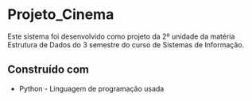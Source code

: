 # Projeto_Cinema
Este sistema foi desenvolvido como projeto da 2º unidade da matéria Estrutura de Dados do 3 semestre do curso de Sistemas de Informação.
## Construído com
- Python - Linguagem de programação usada 